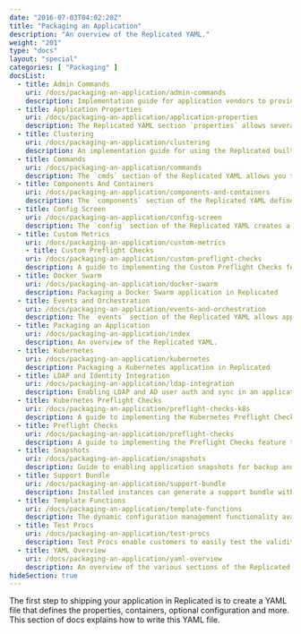 ```yaml
---
date: "2016-07-03T04:02:20Z"
title: "Packaging an Application"
description: "An overview of the Replicated YAML."
weight: "201"
type: "docs"
layout: "special"
categories: [ "Packaging" ]
docsList:
  - title: Admin Commands
    uri: /docs/packaging-an-application/admin-commands
    description: Implementation guide for application vendors to provide customers with aliased CLI commands that can be performed in the containers across a cluster.
  - title: Application Properties
    uri: /docs/packaging-an-application/application-properties
    description: The Replicated YAML section `properties` allows several high level items to be defined.
  - title: Clustering
    uri: /docs/packaging-an-application/clustering
    description: An implementation guide for using the Replicated built in clustering functionality.
  - title: Commands
    uri: /docs/packaging-an-application/commands
    description: The `cmds` section of the Replicated YAML allows you to leverage the power of external commands within your application configuration.
  - title: Components And Containers
    uri: /docs/packaging-an-application/components-and-containers
    description: The `components` section of the Replicated YAML defines how the containers will be created and started.
  - title: Config Screen
    uri: /docs/packaging-an-application/config-screen
    description: The `config` section of the Replicated YAML creates a dynamic settings page that customers can use to configure their instance.
  - title: Custom Metrics
    uri: /docs/packaging-an-application/custom-metrics
    - title: Custom Preflight Checks
    uri: /docs/packaging-an-application/custom-preflight-checks
    description: A guide to implementing the Custom Preflight Checks feature to analyze customer systems to determine if the environment meets the minimum requirements for installation or update.
  - title: Docker Swarm
    uri: /docs/packaging-an-application/docker-swarm
    description: Packaging a Docker Swarm application in Replicated
  - title: Events and Orchestration
    uri: /docs/packaging-an-application/events-and-orchestration
    description: The `events` section of the Replicated YAML allows application vendors to sequence and orchestrate containers based on events from other containers.
  - title: Packaging an Application
    uri: /docs/packaging-an-application/index
    description: An overview of the Replicated YAML.
  - title: Kubernetes
    uri: /docs/packaging-an-application/kubernetes
    description: Packaging a Kubernetes application in Replicated
  - title: LDAP and Identity Integration
    uri: /docs/packaging-an-application/ldap-integration
    description: Enabling LDAP and AD user auth and sync in an application through Replicated.
  - title: Kubernetes Preflight Checks
    uri: /docs/packaging-an-application/preflight-checks-k8s
    description: A guide to implementing the Kubernetes Preflight Checks feature to analyze customer systems to determine if the environment meets the minimum requirements for installation or update.
  - title: Preflight Checks
    uri: /docs/packaging-an-application/preflight-checks
    description: A guide to implementing the Preflight Checks feature to analyze customer systems to determine if the environment meets the minimum requirements for installation or update.
  - title: Snapshots
    uri: /docs/packaging-an-application/snapshots
    description: Guide to enabling application snapshots for backup and restore functionality.
  - title: Support Bundle
    uri: /docs/packaging-an-application/support-bundle
    description: Installed instances can generate a support bundle with relevant logs and instance information.
  - title: Template Functions
    uri: /docs/packaging-an-application/template-functions
    description: The dynamic configuration management functionality available throughout the Replicated YAML.
  - title: Test Procs
    uri: /docs/packaging-an-application/test-procs
    description: Test Procs enable customers to easily test the validity of the unsaved configuration parameters they're entering during/ installation.
  - title: YAML Overview
    uri: /docs/packaging-an-application/yaml-overview
    description: An overview of the various sections of the Replicated YAML.
hideSection: true
---
```


The first step to shipping your application in Replicated is to create a YAML file that defines
the properties, containers, optional configuration and more.  This section of docs explains how
to write this YAML file.
